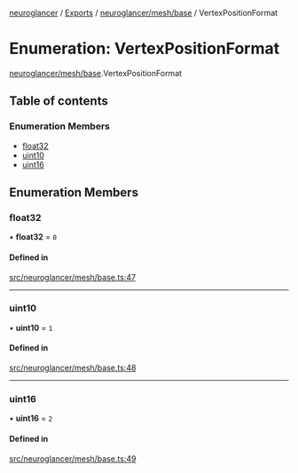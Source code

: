 [neuroglancer](../README.md) / [Exports](../modules.md) / [neuroglancer/mesh/base](../modules/neuroglancer_mesh_base.md) / VertexPositionFormat

# Enumeration: VertexPositionFormat

[neuroglancer/mesh/base](../modules/neuroglancer_mesh_base.md).VertexPositionFormat

## Table of contents

### Enumeration Members

- [float32](neuroglancer_mesh_base.VertexPositionFormat.md#float32)
- [uint10](neuroglancer_mesh_base.VertexPositionFormat.md#uint10)
- [uint16](neuroglancer_mesh_base.VertexPositionFormat.md#uint16)

## Enumeration Members

### float32

• **float32** = ``0``

#### Defined in

[src/neuroglancer/mesh/base.ts:47](https://github.com/ActiveBrainAtlas2/neuroglancer/blob/91617476/src/neuroglancer/mesh/base.ts#L47)

___

### uint10

• **uint10** = ``1``

#### Defined in

[src/neuroglancer/mesh/base.ts:48](https://github.com/ActiveBrainAtlas2/neuroglancer/blob/91617476/src/neuroglancer/mesh/base.ts#L48)

___

### uint16

• **uint16** = ``2``

#### Defined in

[src/neuroglancer/mesh/base.ts:49](https://github.com/ActiveBrainAtlas2/neuroglancer/blob/91617476/src/neuroglancer/mesh/base.ts#L49)
